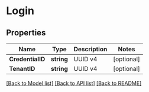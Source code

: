 # Login

## Properties

Name | Type | Description | Notes
------------ | ------------- | ------------- | -------------
**CredentialID** | **string** | UUID v4 | [optional] 
**TenantID** | **string** | UUID v4 | [optional] 

[[Back to Model list]](../README.md#documentation-for-models) [[Back to API list]](../README.md#documentation-for-api-endpoints) [[Back to README]](../README.md)


